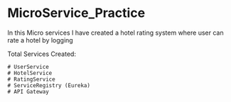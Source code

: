 # MicroService_Practice


In this Micro services I have created a hotel rating system where user can rate a hotel by logging

Total Services Created:

    # UserService
    # HotelService
    # RatingService
    # ServiceRegistry (Eureka)
    # API Gateway
    
